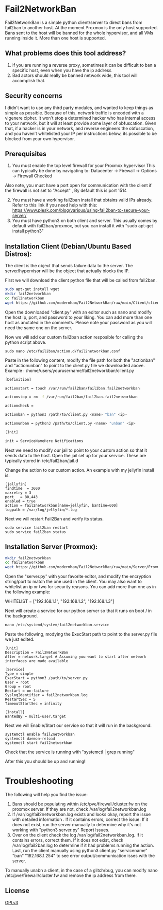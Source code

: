 # Fail2NetworkBan

Fail2NetworkBan is a simple python client/server to direct bans from fail2ban to another host. At the moment Proxmox is the only host supported. Bans sent to the host will be banned for the whole hypervisor, and all VMs running inside it. More than one host is supported.

## What problems does this tool address?
1. If you are running a reverse proxy, sometimes it can be difficult to ban a specific host, even when you have the ip address.
2. Bad actors should really be banned network wide, this tool will accomplish that.
## Security concerns
I didn't want to use any third party modules, and wanted to keep things as simple as possible. Because of this, network traffic is encoded with a vigenere cipher. It won't stop a determined hacker who has internal access to your network, but it will at least provide some layer of obfuscation. Given that, if a hacker is in your network, and reverse engineers the obfuscation, and you haven't whitelisted your IP per instructions below, its possible to be blocked from your own hypervisor.
## Prerequisites
1. You must enable the top level firewall for your Proxmox hypervisor
This can typically be done by navigating to:  Datacenter -> Firewall -> Options -> Firewall Checked 

Also note, you must have a port open for communication with the client if the firewall is not  set to "Accept" , By default this is port 1514

2. You must have a working fail2ban install that obtains valid IPs already. Refer to this link if you need help with this: 
https://www.plesk.com/blog/various/using-fail2ban-to-secure-your-server/
3. You must have python3 on both client and server. This usually comes by default with fail2ban/proxmox, but you can install it with "sudo apt-get install python3"
## Installation Client (Debian/Ubuntu Based Distros):

The client is the object that sends failure data to the server. 
The server/hypervisor will be the object that actually blocks the IP.

First we will download the client python file that will be called from fail2ban.
```bash
sudo apt-get install wget
mkdir fail2networkban
cd fail2networkban
wget https://github.com/modernham/Fail2NetworkBan/raw/main/Client/client.py
```
Open the downloaded "client.py" with an editor such as nano and modify the host ip, port, and password to your liking. You can add more than one host as anotated in the comments. Please note your password as you will need the same one on the server.

Now we will add our custom fail2ban action resposible for calling the python script above.
``` 
sudo nano /etc/fail2ban/action.d/fail2networkban.conf
```
Paste in the following content, modify the file path for both the "actionban" and "actionunban" to point to the client.py file we downloaded above. Example : /home/users/yourusername/fail2networkban/client.py
```bash
[Definition]

actionstart = touch /var/run/fail2ban/fail2ban.fail2networkban

actionstop = rm -f /var/run/fail2ban/fail2ban.fail2networkban

actioncheck = 

actionban = python3 /path/to/client.py <name> "ban" <ip>

actionunban = python3 /path/to/client.py <name> "unban" <ip>

[Init]

init = ServiceNameHere Notifications
```
Next we need to modify our jail to point to your custom action so that it sends data to the host.
Open the jail set up for your service. These are typically stored in /etc/fail2ban/jail.d

Change the action to our custom action. An example with my jellyfin install is:
```
[jellyfin]
findtime  = 3600
maxretry = 3
port   = 80,443
enabled = true
action = fail2networkban[name=jellyfin, bantime=600]
logpath = /var/log/jellyfin/*.log
```
Next we will restart Fail2Ban and verify its status.
```
sudo service fail2ban restart
sudo service fail2ban status
```


## Installation Server (Proxmox):
```bash
mkdir fail2networkban
cd fail2networkban
wget https://github.com/modernham/Fail2NetworkBan/raw/main/Server/Proxmox/server.py
```
Open the "server.py" with your favorite editor, and modify the encryption string/port to match the one used in the client. You may also want to whitelist an ip or two for security reasons. You can add more than one as in the following example: 

WHITELIST = ["192.168.1.1", "192.168.1.2", "192.168.1.3"]

Next will create a service for our python server so that it runs on boot / in the background.
```python
nano /etc/systemd/system/fail2networkban.service
```
Paste the following, modying the ExecStart path to point to the server.py file we just edited.
```
[Unit]
Description = Fail2NetworkBan
After = network.target # Assuming you want to start after network interfaces are made available
 
[Service]
Type = simple
ExecStart = python3 /path/to/server.py
User = root
Group = root
Restart = on-failure
SyslogIdentifier = fail2networkban.log
RestartSec = 5
TimeoutStartSec = infinity
 
[Install]
WantedBy = multi-user.target
```
Next we will Enable/Start our service so that it will run in the background.
```
systemctl enable fail2networkban
systemctl daemon-reload
systemctl start fail2networkban
```
Check that the service is running with "systemctl | grep running"

After this you should be up and running! 
# Troubleshooting

The following will help you find the issue:

1. Bans should be populating within /etc/pve/firewall/cluster.fw on the proxmox server. 
If they are not, check /var/log/fail2networkban.log
2. If /var/log/fail2networkban.log  exists and looks okay, report the issue with detailed information . If it contains errors, correct the issue. If it does not exist, run the server manually to determine why it's not working with  "python3 server.py" Report Issues.
3. Over on the client check the log /var/log/fail2networkban.log. If it contains errors, correct them. If it does not exist, check /var/log/fail2ban.log to determine if it had problems running the action. Last, run the client manually using python3 client.py "servicename" "ban" "192.168.1.254" to see error output/communication isses with the server. 

To manually unabn a client, in the case of a glitch/bug, you can modify nano /etc/pve/firewall/cluster.fw and remove the ip address from there. 

## License
[GPLv3](https://www.gnu.org/licenses/gpl-3.0.en.html)

